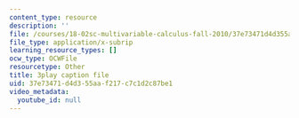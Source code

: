 ```yaml
---
content_type: resource
description: ''
file: /courses/18-02sc-multivariable-calculus-fall-2010/37e73471d4d355aaf217c7c1d2c87be1_QHaAoQQy07I.srt
file_type: application/x-subrip
learning_resource_types: []
ocw_type: OCWFile
resourcetype: Other
title: 3play caption file
uid: 37e73471-d4d3-55aa-f217-c7c1d2c87be1
video_metadata:
  youtube_id: null
---
```

